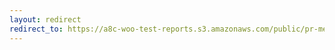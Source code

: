 ```yaml
---
layout: redirect
redirect_to: https://a8c-woo-test-reports.s3.amazonaws.com/public/pr-merge/43426/api/index.html
---
```

